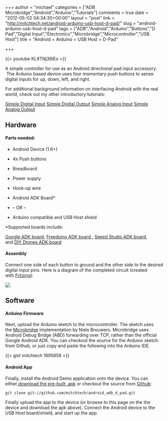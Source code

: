 +++
author = "michael"
categories = ["ADB Microbridge","Android","Arduino","Tutorials"]
comments = true
date = "2012-05-02 04:34:30+00:00"
layout = "post"
link = "http://mitchtech.net/android-arduino-usb-host-d-pad/"
slug = "android-arduino-usb-host-d-pad"
tags = ["ADB","Android","Arduino","Buttons","D Pad","Digital Input","Electronics","Microbridge","Microcontroller","USB Host"]
title = "Android + Arduino + USB Host + D-Pad"

+++

{{< youtube KL9TNj38lEo >}}

A simple controller for use as an Android directional pad input accessory.  The Arduino based device uses four momentary push buttons to sense digital inputs for up, down, left, and right.

For additional background information on interfacing Android with the real world, check out my other introductory tutorials:

[Simple Digital Input](http://mitchtech.net/android-arduino-usb-host-simple-digital-input/)
[Simple Digital Output](http://mitchtech.net/android-arduino-usb-host-simple-digital-output/)
[Simple Analog Input](http://mitchtech.net/android-arduino-usb-host-simple-analog-input/)
[Simple Analog Output](http://mitchtech.net/android-arduino-usb-host-simple-analog-output/)

## Hardware

#### Parts needed:

  * Android Device (1.6+)

  * 4x Push buttons

  * Breadboard

  * Power supply

  * Hook-up wire

  * Android ADK Board*

  * – OR –

  * Arduino compatible and USB Host shield

*Supported boards include:

[Google ADK board](http://www.rt-net.jp/shop/index.php?main_page=product_info&cPath=3_4&products_id=1), [Freeduino ADK board ](http://shop.moderndevice.com/products/freeduino-usb-host-board), [Seeed Studio ADK board](http://www.seeedstudio.com/depot/seeeduino-adk-main-board-p-846.html), and [DIY Drones ADK board](https://store.diydrones.com/ProductDetails.asp?ProductCode=BR-PhoneDrone)

#### Assembly

Connect one side of each button to ground and the other side to the desired digital input pins. Here is a diagram of the completed circuit (created with [Fritzing](http://fritzing.org/)):

[![](http://mitchtech.net/wp-content/uploads/2012/05/adb_d_pad.png)](http://mitchtech.net/wp-content/uploads/2012/05/adb_d_pad.png)

## Software

#### Arduino Firmware

Next, upload the Arduino sketch to the microcontroller. The sketch uses the [Microbridge](http://code.google.com/p/microbridge/) implementation by Niels Brouwers. Microbridge uses Android Debug Bridge (ABD) forwarding over TCP, rather than the official Google Android ADK. You can checkout the source for the Arduino sketch from Github, or just copy and paste the following into the Arduino IDE.

{{< gist mitchtech 1695858 >}}

#### Android App

Finally, install the Android Demo application onto the device. You can either[ download the pre-built .apk](http://mitch-tech.appspot.com/adb/AdbDPad.apk) or checkout the source from [Github](https://github.com/mitchtech/android_adb_d_pad):

```
git clone git://github.com/mitchtech/android_adb_d_pad.git
```

Finally upload the app to the device (or browse to this page on the the device and download the apk above). Connect the Android device to the USB Host board/shield, and start up the app.

